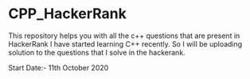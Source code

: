 # CPP_HackerRank
This repository helps you with all the c++ questions that are present in HackerRank
I have started learning C++ recently. So I will be uploading solution to the questions that  I solve
in the hackerank. 

Start Date:- 11th October 2020
